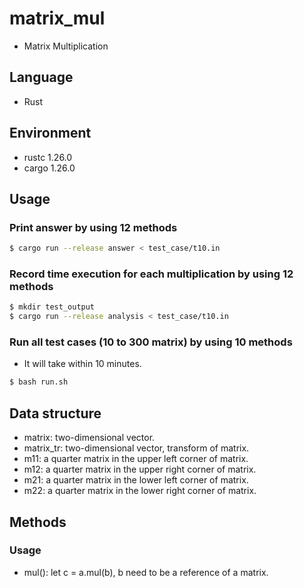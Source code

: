 # matrix\_mul

+ Matrix Multiplication

## Language

+ Rust

## Environment

+ rustc 1.26.0
+ cargo 1.26.0

## Usage

### Print answer by using 12 methods

```sh
$ cargo run --release answer < test_case/t10.in
```

### Record time execution for each multiplication by using 12 methods

```sh
$ mkdir test_output
$ cargo run --release analysis < test_case/t10.in
```

### Run all test cases (10 to 300 matrix) by using 10 methods

+ It will take within 10 minutes.

```sh
$ bash run.sh
```

## Data structure

+ matrix: two-dimensional vector.
+ matrix\_tr: two-dimensional vector, transform of matrix.
+ m11: a quarter matrix in the upper left corner of matrix.
+ m12: a quarter matrix in the upper right corner of matrix.
+ m21: a quarter matrix in the lower left corner of matrix.
+ m22: a quarter matrix in the lower right corner of matrix.

## Methods

### Usage

+ mul(): let c = a.mul(b), b need to be a reference of a matrix.
